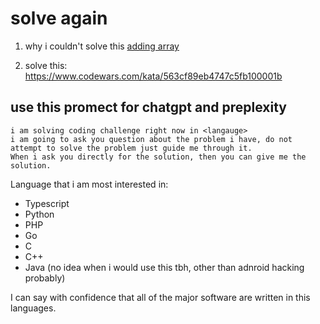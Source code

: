 # solve again

1. why i couldn't solve this [adding array](https://www.codewars.com/kata/59778cb1b061e877c50000cc/solutions)  

2. solve this: <https://www.codewars.com/kata/563cf89eb4747c5fb100001b>

## use this promect for chatgpt and preplexity

```text
i am solving coding challenge right now in <langauge> 
i am going to ask you question about the problem i have, do not attempt to solve the problem just guide me through it.
When i ask you directly for the solution, then you can give me the solution.
```

Language that i am most interested in:

- Typescript
- Python
- PHP
- Go
- C
- C++
- Java (no idea when i would use this tbh, other than adnroid hacking probably)

I can say with confidence that all of the major software are written in this languages.
